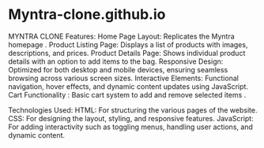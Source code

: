 # Myntra-clone.github.io
MYNTRA CLONE Features: Home Page Layout: Replicates the Myntra homepage . Product Listing Page: Displays a list of products with images, descriptions, and prices. Product Details Page: Shows individual product details with an option to add items to the bag. Responsive Design: Optimized for both desktop and mobile devices, ensuring seamless browsing across various screen sizes. Interactive Elements: Functional navigation, hover effects, and dynamic content updates using JavaScript. Cart Functionality : Basic cart system to add and remove selected items .

Technologies Used: HTML: For structuring the various pages of the website. CSS: For designing the layout, styling, and responsive features. JavaScript: For adding interactivity such as toggling menus, handling user actions, and dynamic content.
